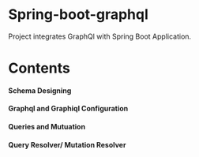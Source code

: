 # Spring-boot-graphql

Project integrates GraphQl with Spring Boot Application.

# Contents

#### Schema Designing
#### Graphql and Graphiql Configuration
#### Queries and Mutuation
#### Query Resolver/ Mutation Resolver

